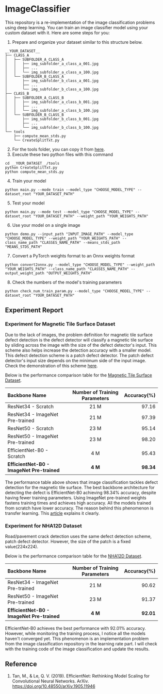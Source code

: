 # ImageClassifier
This repository is a re-implementation of the image classification problems using deep learning. You can train an image classifier model using your custom dataset with it. Here are some steps for you:
1. Prepare and organize your dataset similar to this structure below.
```
__YOUR_DATASET__
├── CLASS_A
│   ├── SUBFOLDER_A_CLASS_A
│   │   ├── img_subfolder_a_class_a_001.jpg
│   │   ├── ...
│   │   └── img_subfolder_a_class_a_100.jpg
│   └── SUBFOLDER_B_CLASS_A
│       ├── img_subfolder_b_class_a_001.jpg
│       ├── ...
│       └── img_subfolder_b_class_a_100.jpg
├── CLASS_B
│   ├── SUBFOLDER_A_CLASS_B
│   │   ├── img_subfolder_a_class_b_001.jpg
│   │   ├── ...
│   │   └── img_subfolder_a_class_b_100.jpg
│   └── SUBFOLDER_B_CLASS_B
│       ├── img_subfolder_b_class_b_001.jpg
│       ├── ...
│       └── img_subfolder_b_class_b_100.jpg
└── tools
    ├── compute_mean_stds.py
    └── CreateSplitTxt.py
```
2. For the tools folder, you can copy it from [here](https://github.com/albertchristianto/defect_detection/tree/main/dataset/road_crack/tools).
3. Execute these two python files with this command
```
cd __YOUR_DATASET__/tools
python CreateSplitTxt.py
python compute_mean_stds.py
```
4. Train your model 
```
python main.py --mode train --model_type "CHOOSE_MODEL_TYPE" --dataset_root "YOUR_DATASET_PATH" 
```
5. Test your model 
```
python main.py --mode test --model_type "CHOOSE_MODEL_TYPE" --dataset_root "YOUR_DATASET_PATH" --weight_path "YOUR_WEIGHTS_PATH"
```
6. Use your model on a single image
```
python demo.py --input_path "INPUT_IMAGE_PATH" --model_type "CHOOSE_MODEL_TYPE" --weight_path "YOUR_WEIGHTS_PATH" --class_name_path "CLASSES_NAME_PATH" --means_stds_path "MEANS_STDS_PATH"
```
7. Convert a PyTorch weights format to an Onnx weights format
```
python convert2onnx.py --model_type "CHOOSE_MODEL_TYPE" --weight_path "YOUR_WEIGHTS_PATH" --class_name_path "CLASSES_NAME_PATH" --output_weight_path "OUTPUT_WEIGHTS_PATH"
```
8. Check the numbers of the model's training parameters
```
python check_num_train_param.py --model_type "CHOOSE_MODEL_TYPE" --dataset_root "YOUR_DATASET_PATH" 
```

## Experiment Report
### Experiment for Magnetic Tile Surface Dataset
Due to the lack of images, the problem definition for magnetic tile surface defect detection is the defect detector will classify a magnetic tile surface by sliding across the image with the size of the defect detector's input. This scheme also helps increase the detection accuracy with a smaller model. This defect detection scheme is a patch defect detector. The patch defect detector's input size depends on the minimum side of the input image. Check the demonstration of this scheme [here](https://docs.google.com/presentation/d/1pR1xuDoaAntRRu5F9N6TAmnNQoNNMkn3hGWH6LbT5PU/edit#slide=id.g16623a9b199_0_183).


Below is the performance comparison table for the [Magnetic Tile Surface Dataset](https://github.com/abin24/Magnetic-tile-defect-datasets.).

| Backbone Name                              | Number of  Training Parameters | Accuracy(%) |
| :----------------------------------------- |:------------------------------:| -----------:|
| ResNet34 - Scratch                         |                           21 M |       97.16 |
| ResNet34 - ImageNet Pre-trained            |                           21 M |       97.39 |
| ResNet50 - Scratch                         |                           23 M |       95.14 |
| ResNet50 - ImageNet Pre-trained            |                           23 M |       98.20 |
| EfficientNet-B0 - Scratch                  |                            4 M |       95.43 |
| __EfficientNet-B0 - ImageNet Pre-trained__ |                        __4 M__ |   __98.34__ |

The performance table above shows that image classification tackles defect detection for the magnetic tile surface. The best backbone architecture for detecting the defect is EfficientNet-B0 achieving 98.34% accuracy, despite having fewer training parameters. Using ImageNet pre-trained weights fastens training times and achieves high accuracy. All the models trained from scratch have lower accuracy. The reason behind this phenomenon is transfer learning. This [article](https://machinelearningmastery.com/how-to-improve-performance-with-transfer-learning-for-deep-learning-neural-networks/) explains it clearly.

### Experiment for NHA12D Dataset
Road/pavement crack detection uses the same defect detection scheme, patch defect detector. However, the size of the patch is a fixed value(224x224). 

Below is the performance comparison table for the [NHA12D Dataset](https://github.com/ZheningHuang/NHA12D-Crack-Detection-Dataset-and-Comparison-Study).

| Backbone Name                              | Number of  Training Parameters | Accuracy(%) |
| :----------------------------------------- |:------------------------------:| -----------:|
|   ResNet34 - ImageNet Pre-trained          |                         21 M   |     90.62   |
| ResNet50 - ImageNet Pre-trained            |                           23 M |       91.37 |
| __EfficientNet-B0 - ImageNet Pre-trained__ |                        __4 M__ |   __92.01__ |

EfficientNet-B0 achieves the best performance with 92.01% accuracy. However, while monitoring the training process, I notice all the models haven't converged yet. This phenomenon is an implementation problem from the image classification repository in the learning rate part. I will check with the training code of the image classification and update the results.

## Reference
1. Tan, M., & Le, Q. V. (2019). EfficientNet: Rethinking Model Scaling for Convolutional Neural Networks. ArXiv. https://doi.org/10.48550/arXiv.1905.11946